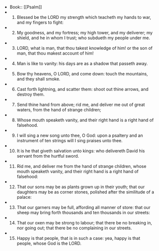 - Book:: [[Psalm]]
- 1. Blessed be the LORD my strength which teacheth my hands to war, and my fingers to fight:
- 2. My goodness, and my fortress; my high tower, and my deliverer; my shield, and he in whom I trust; who subdueth my people under me.
- 3. LORD, what is man, that thou takest knowledge of him! or the son of man, that thou makest account of him!
- 4. Man is like to vanity: his days are as a shadow that passeth away.
- 5. Bow thy heavens, O LORD, and come down: touch the mountains, and they shall smoke.
- 6. Cast forth lightning, and scatter them: shoot out thine arrows, and destroy them.
- 7. Send thine hand from above; rid me, and deliver me out of great waters, from the hand of strange children;
- 8. Whose mouth speaketh vanity, and their right hand is a right hand of falsehood.
- 9. I will sing a new song unto thee, O God: upon a psaltery and an instrument of ten strings will I sing praises unto thee.
- 10. It is he that giveth salvation unto kings: who delivereth David his servant from the hurtful sword.
- 11. Rid me, and deliver me from the hand of strange children, whose mouth speaketh vanity, and their right hand is a right hand of falsehood:
- 12. That our sons may be as plants grown up in their youth; that our daughters may be as corner stones, polished after the similitude of a palace:
- 13. That our garners may be full, affording all manner of store: that our sheep may bring forth thousands and ten thousands in our streets:
- 14. That our oxen may be strong to labour; that there be no breaking in, nor going out; that there be no complaining in our streets.
- 15. Happy is that people, that is in such a case: yea, happy is that people, whose God is the LORD.
